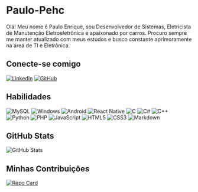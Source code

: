 # Paulo-Pehc
Olá! Meu nome é Paulo Enrique, sou Desenvolvedor de Sistemas, Eletricista de Manutenção Eletroeletrônica e apaixonado por carros.
Procuro sempre me manter atualizado com meus estudos e busco constante aprimoramente na área de TI e Eletrônica.

## Conecte-se comigo
[![LinkedIn](https://img.shields.io/badge/LinkedIn-0077B5?style=for-the-badge&logo=linkedin&logoColor=white)](www.linkedin.com/in/paulo-e-h-c/)
[![GitHub](https://img.shields.io/badge/GitHub-100000?style=for-the-badge&logo=github&logoColor=white)](https://github.com/Paulo-Pehc)

## Habilidades
![MySQL](https://img.shields.io/badge/MySQL-00000F?style=for-the-badge&logo=mysql&logoColor=white)
![Windows](https://img.shields.io/badge/Windows-000?style=for-the-badge&logo=windows&logoColor=2CA5E0)
![Android](https://img.shields.io/badge/Android-3DDC84?style=for-the-badge&logo=android&logoColor=white)
![React Native](https://img.shields.io/badge/React_Native-20232A?style=for-the-badge&logo=react&logoColor=61DAFB)
![C](https://img.shields.io/badge/C-00599C?style=for-the-badge&logo=c&logoColor=white)
![C#](https://img.shields.io/badge/C%23-239120?style=for-the-badge&logo=c-sharp&logoColor=white)
![C++](https://img.shields.io/badge/C%2B%2B-00599C?style=for-the-badge&logo=c%2B%2B&logoColor=white)
![Python](https://img.shields.io/badge/python-3670A0?style=for-the-badge&logo=python&logoColor=ffdd54)
![PHP](https://img.shields.io/badge/PHP-777BB4?style=for-the-badge&logo=php&logoColor=white)
![JavaScript](https://img.shields.io/badge/JavaScript-F7DF1E?style=for-the-badge&logo=javascript&logoColor=black)
![HTML5](https://img.shields.io/badge/HTML5-E34F26?style=for-the-badge&logo=html5&logoColor=white)
![CSS3](https://img.shields.io/badge/CSS3-1572B6?style=for-the-badge&logo=css3&logoColor=white)
![Markdown](https://img.shields.io/badge/Markdown-000?style=for-the-badge&logo=markdown)


## GitHub Stats
![GitHub Stats](https://github-readme-stats.vercel.app/api?username=Paulo-Pehc&theme=transparent&bg_color=6b8e23&border_color=fff&show_icons=true&icon_color=fff&title_color=fff&text_color=FFF&hide_title=true&hide=stars)

## Minhas Contribuições
[![Repo Card](https://github-readme-stats.vercel.app/api/pin/?username=Paulo-Pehc&repo=dio-lab-open-source&bg_color=6b8e23&border_color=fff&show_icons=true&icon_color=fff&title_color=fff&text_color=FFF)](https://github.com/Paulo-Pehc/dio-lab-open-source)
